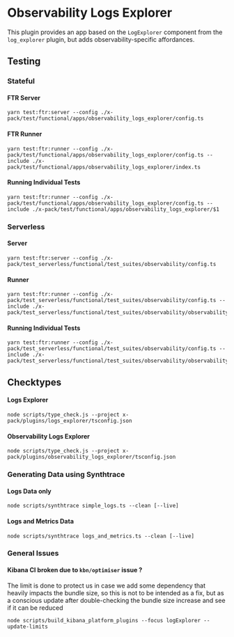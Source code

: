 # Observability Logs Explorer

This plugin provides an app based on the `LogExplorer` component from the `log_explorer` plugin, but adds observability-specific affordances.

## Testing

### Stateful

#### FTR Server
```
yarn test:ftr:server --config ./x-pack/test/functional/apps/observability_logs_explorer/config.ts
```

#### FTR Runner
```
yarn test:ftr:runner --config ./x-pack/test/functional/apps/observability_logs_explorer/config.ts --include ./x-pack/test/functional/apps/observability_logs_explorer/index.ts
```

#### Running Individual Tests
```
yarn test:ftr:runner --config ./x-pack/test/functional/apps/observability_logs_explorer/config.ts --include ./x-pack/test/functional/apps/observability_logs_explorer/$1
```

### Serverless

#### Server
```
yarn test:ftr:server --config ./x-pack/test_serverless/functional/test_suites/observability/config.ts
```

#### Runner
```
yarn test:ftr:runner --config ./x-pack/test_serverless/functional/test_suites/observability/config.ts --include ./x-pack/test_serverless/functional/test_suites/observability/observability_logs_explorer/index.ts
```
#### Running Individual Tests
```
yarn test:ftr:runner --config ./x-pack/test_serverless/functional/test_suites/observability/config.ts --include ./x-pack/test_serverless/functional/test_suites/observability/observability_logs_explorer/$1
```

## Checktypes

#### Logs Explorer
```
node scripts/type_check.js --project x-pack/plugins/logs_explorer/tsconfig.json
```
#### Observability Logs Explorer
```
node scripts/type_check.js --project x-pack/plugins/observability_logs_explorer/tsconfig.json
```

### Generating Data using Synthtrace

#### Logs Data only
```
node scripts/synthtrace simple_logs.ts --clean [--live]
```

#### Logs and Metrics Data
```
node scripts/synthtrace logs_and_metrics.ts --clean [--live]
```

### General Issues

#### Kibana CI broken due to `kbn/optimiser` issue ?

The limit is done to protect us in case we add some dependency that heavily impacts the bundle size, so this is not to be intended as a fix, but as a conscious update after double-checking the bundle size increase and see if it can be reduced

```
node scripts/build_kibana_platform_plugins --focus logExplorer --update-limits
```